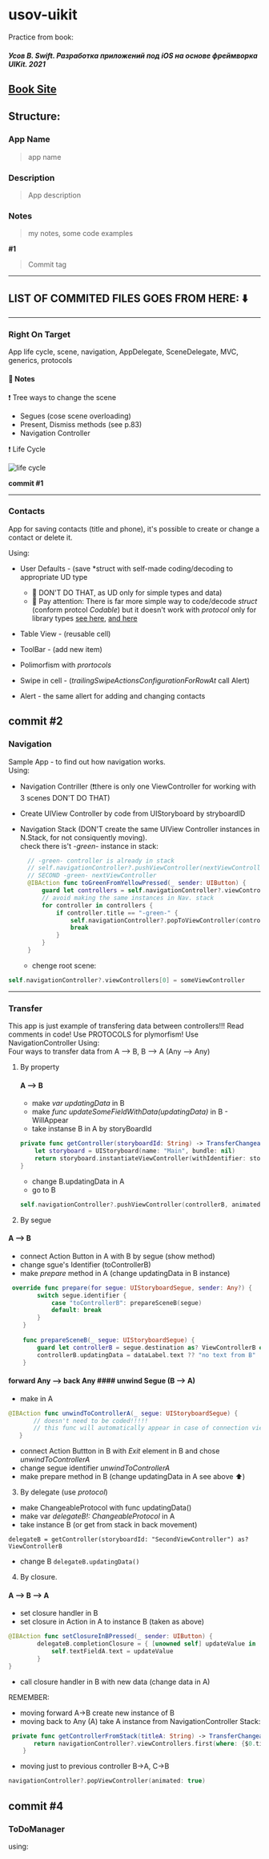 # usov-uikit
Practice from book:

#### *Усов В. Swift. Разработка приложений под iOS на основе фреймворка UIKit. 2021* ####
[Book Site](https://swiftme.ru/)
---
## Structure: ## 

### App Name ### 
> app name 
### Description ###
> App description
### Notes ###
> my notes, some code examples

**#1**

> Commit tag  
---
## LIST OF COMMITED FILES GOES FROM HERE: ⬇️ ##
---
### Right On Target ### 
App life cycle, scene, navigation, AppDelegate, SceneDelegate, MVC, generics, protocols

#### 📓 Notes ####
❗ Tree ways to change the scene 
- Segues (cose scene overloading)
- Present, Dismiss methods (see p.83) 
- Navigation Controller

❗ Life Cycle

![life cycle](readme-images/life-cycle.png)

**commit #1**

---
### Contacts ###
App for saving contacts (title and phone), it's possible to create or change a contact or delete it. 

Using: 
- User Defaults - (save *struct with self-made coding/decoding to appropriate UD type 
  + 🖕 DON'T DO THAT, as UD only for simple types and data)
  + 🖕 Pay attention: There is far more simple way to code/decode *struct* (conform protcol *Codable*) but it doesn't work with *protocol* only for library      types
    [see here](https://stackoverflow.com/questions/50346052/protocol-extending-encodable-or-codable-does-not-conform-to-it#fromHistory), 
    [and here](https://stackoverflow.com/questions/46337380/conforming-class-to-codable-protocol-in-swift4)
   
- Table View - (reusable cell)
- ToolBar - (add new item)
- Polimorfism with *prortocols*
- Swipe in cell - (*trailingSwipeActionsConfigurationForRowAt* call Alert) 
- Alert - the same allert for adding and changing contacts

**commit #2**
---
### Navigation ###
Sample App - to find out how navigation works.  
Using: 
- Navigation Contriller (❗there is only one  ViewController for working with 3 scenes DON'T DO THAT)
- Create UIView Controller by code from UIStoryboard by stryboardID
- Navigation Stack (DON'T create the same UIView Controller instances in N.Stack, for not consiquently moving).   
  check there is't *-green-* instance in stack:   
  
  ```swift
    // -green- controller is already in stack
    // self.navigationController?.pushViewController(nextViewController, animated: true) WILL CREATE 
    // SECOND -green- nextViewController
    @IBAction func toGreenFromYellowPressed(_ sender: UIButton) {
        guard let controllers = self.navigationController?.viewControllers else { return }
        // avoid making the same instances in Nav. stack
        for controller in controllers {
            if controller.title == "-green-" {
                self.navigationController?.popToViewController(controller, animated: true)
                break
            }
        }
    }
  ```
  - chenge root scene:   
```swift
self.navigationController?.viewControllers[0] = someViewController
```
---
### Transfer ###
This app is just example of transfering data between controllers!!!
Read comments in code! 
Use PROTOCOLS for plymorfism!
Use NavigationController
Using:   
Four ways to transfer data from A --> B, B --> A (Any --> Any)
1. By property 
    #### A --> B ####
    + make *var updatingData* in B 
    + make *func updateSomeFieldWithData(updatingData)* in B - WillAppear
    + take instanse B in A by storyBoardId
    ``` swift
    private func getController(storyboardId: String) -> TransferChangeableProtocol {
        let storyboard = UIStoryboard(name: "Main", bundle: nil)
        return storyboard.instantiateViewController(withIdentifier: storyboardId) as! TransferChangeableProtocol
    }
    ```
    + change B.updatingData in A
    + go to B 
    ``` swift
    self.navigationController?.pushViewController(controllerB, animated: true)
    ```
2. By segue
  #### A --> B ####
  + connect Action Button in A with B by segue (show method)
  + change sgue's Identifier (toControllerB)
  + make *prepare* method in A (change updatingData in B instance)
```swift
 override func prepare(for segue: UIStoryboardSegue, sender: Any?) {
        switch segue.identifier {
            case "toControllerB": prepareSceneB(segue)
            default: break
        }
    }
    
    func prepareSceneB(_ segue: UIStoryboardSegue) {
        guard let controllerB = segue.destination as? ViewControllerB else { return }
        controllerB.updatingData = dataLabel.text ?? "no text from B"
    }
```
   #### forward Any --> back Any #### unwind Segue (B --> A)
   + make in A 
 ```swift
 @IBAction func unwindToControllerA(_ segue: UIStoryboardSegue) {
        // doesn't need to be coded!!!!!
        // this func will automatically appear in case of connection view from controllerB and top icon /Exit/
    }
 ```
  + connect Action Buttton in B with *Exit* element in B and chose *unwindToControllerA*
  + change segue identifier *unwindToControllerA* 
  + make prepare method in B (change updatingData in A  see above ⬆️)
  
3. By delegate (use *protocol*)
- make ChangeableProtocol with func updatingData()
- make var *delegateB!: ChangeableProtocol* in A
- take instance B (or get from stack in back movement)

``` delegateB = getController(storyboardId: "SecondViewController") as? ViewControllerB ```

- change B  ``` delegateB.updatingData() ```

4. By closure. 
#### A --> B --> A 
- set closure handler in B
- set closure in Action in A to instance B (taken as above)
```swift
@IBAction func setClosureInBPressed(_ sender: UIButton) {
        delegateB.completionClosure = { [unowned self] updateValue in
            self.textFieldA.text = updateValue
        }
}
```
- call closure handler in B with new data (change data in A)

REMEMBER:   
- moving forward  A->B create new instance of B
- moving back to Any (A) take A instance from NavigationController Stack:
``` swift
 private func getControllerFromStack(titleA: String) -> TransferChangeableProtocol {
       return navigationController?.viewControllers.first(where: {$0.title == titleA}) as! TransferChangeableProtocol
    }
 ```
 - moving just to previous controller B->A, C->B
 ```swift
 navigationController?.popViewController(animated: true)
 ```  
 **commit #4**
 ---
 ### ToDoManager ###
 
 using:

 
 

